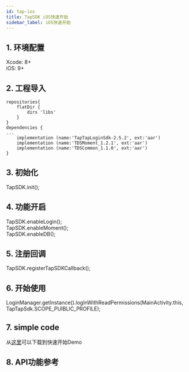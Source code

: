 ```yaml
---
id: tap-ios
title: TapSDK iOS快速开始
sidebar_label: iOS快速开始
---
```


## 1. 环境配置
Xcode: 8+  
iOS: 9+

## 2. 工程导入
```  
repositories{  
    flatDir {  
        dirs 'libs'  
    }  
}  
dependencies {  
...  
    implementation (name:'TapTapLoginSdk-2.5.2', ext:'aar')  
    implementation (name:'TDSMoment_1.2.1', ext:'aar')  
    implementation (name:'TDSCommon_1.1.0', ext:'aar')  
}  
```  

## 3. 初始化
TapSDK.init();
## 4. 功能开启
TapSDK.enableLogin();  
TapSDK.enableMoment();  
TapSDK.enableDB();  
## 5. 注册回调
TapSDK.registerTapSDKCallback();
## 6. 开始使用
LoginManager.getInstance().logInWithReadPermissions(MainActivity.this, TapTapSdk.SCOPE_PUIBLIC_PROFILE);

## 7. simple code
从[这里](#)可以下载到快速开始Demo
## 8. API功能参考
